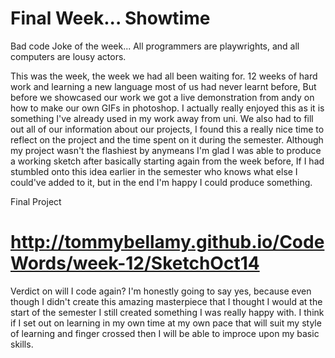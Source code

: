 # Final Week... Showtime

Bad code Joke of the week... All programmers are playwrights, and all computers are lousy actors.

This was the week, the week we had all been waiting for. 12 weeks of hard work and learning a new language most of us had never learnt before, But before we showcased our work we got a live demonstration from andy on how to make our own GIFs in photoshop. I actually really enjoyed this as it is something I've already used in my work away from uni. We also had to fill out all of our information about our projects, I found this a really nice time to reflect on the project and the time spent on it during the semester. Although my project wasn't the flashiest by anymeans I'm glad I was able to produce a working sketch after basically starting again from the week before, If I had stumbled onto this idea earlier in the semester who knows what else I could've added to it, but in the end I'm happy I could produce something.

Final Project
# http://tommybellamy.github.io/CodeWords/week-12/SketchOct14


Verdict on will I code again? I'm honestly going to say yes, because even though I didn't create this amazing masterpiece that I thought I would at the start of the semester I still created something I was really happy with. I think if I set out on learning in my own time at my own pace that will suit my style of learning and finger crossed then I will be able to improce upon my basic skills.
